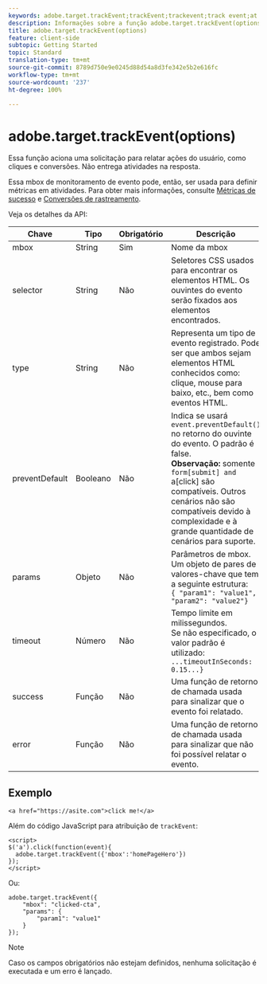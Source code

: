 ```yaml
---
keywords: adobe.target.trackEvent;trackEvent;trackevent;track event;at.js;functions;function;preventDefault;preventdefault;prevent default
description: Informações sobre a função adobe.target.trackEvent(options) da biblioteca at.js de JavaScript do Adobe Target.
title: adobe.target.trackEvent(options)
feature: client-side
subtopic: Getting Started
topic: Standard
translation-type: tm+mt
source-git-commit: 8789d750e9e0245d88d54a8d3fe342e5b2e616fc
workflow-type: tm+mt
source-wordcount: '237'
ht-degree: 100%

---
```



# adobe.target.trackEvent(options)

Essa função aciona uma solicitação para relatar ações do usuário, como cliques e conversões. Não entrega atividades na resposta.

Essa mbox de monitoramento de evento pode, então, ser usada para definir métricas em atividades. Para obter mais informações, consulte [Métricas de sucesso](../../c-activities/r-success-metrics/success-metrics.md#reference_D011575C85DA48E989A244593D9B9924) e [Conversões de rastreamento](../../c-implementing-target/c-implementing-target-for-client-side-web/how-to-deployatjs/implementing-target-without-a-tag-manager.md#task_E85D2F64FEB84201A594F2288FABF053).

Veja os detalhes da API:

| Chave | Tipo | Obrigatório | Descrição |
|--- |--- |--- |--- |
| mbox | String | Sim | Nome da mbox |
| selector | String    | Não | Seletores CSS usados para encontrar os elementos HTML. Os ouvintes do evento serão fixados aos elementos encontrados. |
| type | String | Não | Representa um tipo de evento registrado. Pode ser que ambos sejam elementos HTML conhecidos como: clique, mouse para baixo, etc., bem como eventos HTML. |
| preventDefault | Booleano | Não | Indica se usará `event.preventDefault()` no retorno do ouvinte do evento. O padrão é false.<br>**Observação:** somente `form[submit] and `a[click] são compatíveis. Outros cenários não são compatíveis devido à complexidade e à grande quantidade de cenários para suporte. |
| params | Objeto | Não | Parâmetros de mbox. Um objeto de pares de valores-chave que tem a seguinte estrutura:<br>`{ "param1": "value1", "param2": "value2"}` |
| timeout | Número | Não | Tempo limite em milissegundos.<br>Se não especificado, o valor padrão é utilizado:<br>`...timeoutInSeconds: 0.15...}` |
| success | Função | Não | Uma função de retorno de chamada usada para sinalizar que o evento foi relatado. |
| error | Função | Não | Uma função de retorno de chamada usada para sinalizar que não foi possível relatar o evento. |

## Exemplo

```
<a href="https://asite.com">click me!</a> 
```

Além do código JavaScript para atribuição de `trackEvent`:

```
<script> 
$('a').click(function(event){ 
  adobe.target.trackEvent({'mbox':'homePageHero'}) 
}); 
</script> 
```

Ou:

```
adobe.target.trackEvent({ 
    "mbox": "clicked-cta", 
    "params": { 
        "param1": "value1" 
    } 
});
```

>[!NOTE]
>
>Caso os campos obrigatórios não estejam definidos, nenhuma solicitação é executada e um erro é lançado.